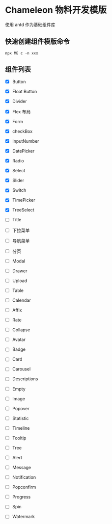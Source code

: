 # Chameleon 物料开发模版

使用 antd 作为基础组件库

## 快速创建组件模版命令

```shell
npx ME c -n xxx
```

## 组件列表

- [x] Button
- [x] Float Button
- [x] Divider
- [x] Flex 布局
- [x] Form
- [x] checkBox
- [x] InputNumber
- [x] DatePicker
- [x] Radio
- [x] Select
- [x] Slider
- [x] Switch
- [x] TimePicker
- [x] TreeSelect
- [ ] Title
- [ ] 下拉菜单
- [ ] 导航菜单
- [ ] 分页
- [ ] Modal
- [ ] Drawer
- [ ] Upload
- [ ] Table
- [ ] Calendar
- [ ] Affix

- [ ] Rate
- [ ] Collapse
- [ ] Avatar
- [ ] Badge
- [ ] Card
- [ ] Carousel
- [ ] Descriptions
- [ ] Empty
- [ ] Image
- [ ] Popover
- [ ] Statistic
- [ ] Timeline
- [ ] Tooltip
- [ ] Tree
- [ ] Alert
- [ ] Message
- [ ] Notification
- [ ] Popconfirm
- [ ] Progress
- [ ] Spin
- [ ] Watermark
